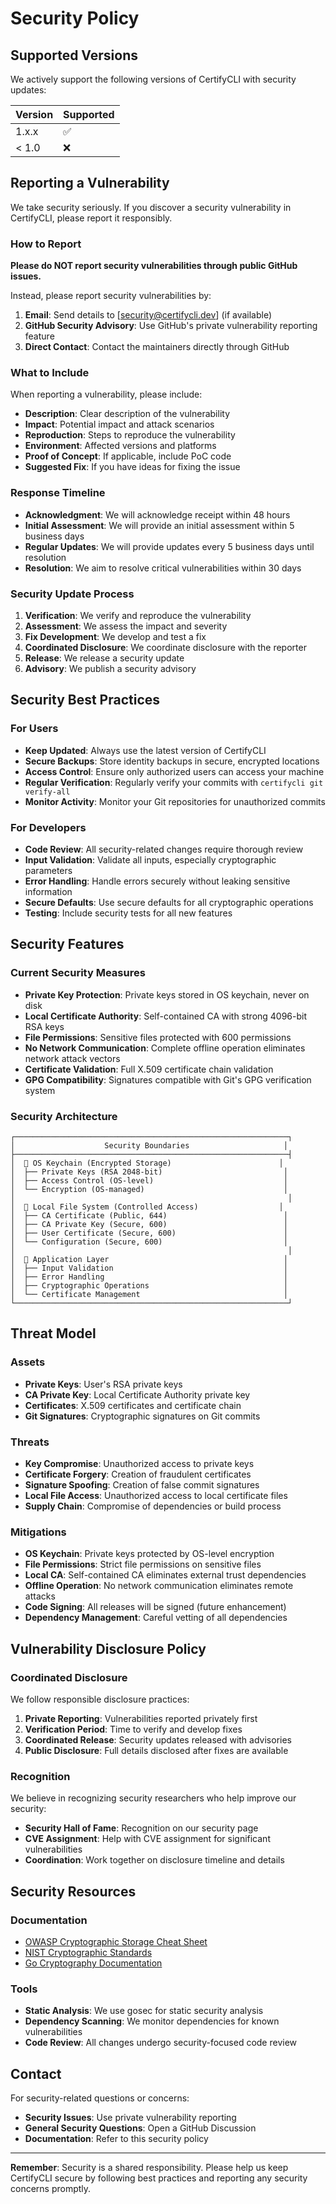 # Security Policy

## Supported Versions

We actively support the following versions of CertifyCLI with security updates:

| Version | Supported          |
| ------- | ------------------ |
| 1.x.x   | :white_check_mark: |
| < 1.0   | :x:                |

## Reporting a Vulnerability

We take security seriously. If you discover a security vulnerability in CertifyCLI, please report it responsibly.

### How to Report

**Please do NOT report security vulnerabilities through public GitHub issues.**

Instead, please report security vulnerabilities by:

1. **Email**: Send details to [security@certifycli.dev] (if available)
2. **GitHub Security Advisory**: Use GitHub's private vulnerability reporting feature
3. **Direct Contact**: Contact the maintainers directly through GitHub

### What to Include

When reporting a vulnerability, please include:

- **Description**: Clear description of the vulnerability
- **Impact**: Potential impact and attack scenarios
- **Reproduction**: Steps to reproduce the vulnerability
- **Environment**: Affected versions and platforms
- **Proof of Concept**: If applicable, include PoC code
- **Suggested Fix**: If you have ideas for fixing the issue

### Response Timeline

- **Acknowledgment**: We will acknowledge receipt within 48 hours
- **Initial Assessment**: We will provide an initial assessment within 5 business days
- **Regular Updates**: We will provide updates every 5 business days until resolution
- **Resolution**: We aim to resolve critical vulnerabilities within 30 days

### Security Update Process

1. **Verification**: We verify and reproduce the vulnerability
2. **Assessment**: We assess the impact and severity
3. **Fix Development**: We develop and test a fix
4. **Coordinated Disclosure**: We coordinate disclosure with the reporter
5. **Release**: We release a security update
6. **Advisory**: We publish a security advisory

## Security Best Practices

### For Users

- **Keep Updated**: Always use the latest version of CertifyCLI
- **Secure Backups**: Store identity backups in secure, encrypted locations
- **Access Control**: Ensure only authorized users can access your machine
- **Regular Verification**: Regularly verify your commits with `certifycli git verify-all`
- **Monitor Activity**: Monitor your Git repositories for unauthorized commits

### For Developers

- **Code Review**: All security-related changes require thorough review
- **Input Validation**: Validate all inputs, especially cryptographic parameters
- **Error Handling**: Handle errors securely without leaking sensitive information
- **Secure Defaults**: Use secure defaults for all cryptographic operations
- **Testing**: Include security tests for all new features

## Security Features

### Current Security Measures

- **Private Key Protection**: Private keys stored in OS keychain, never on disk
- **Local Certificate Authority**: Self-contained CA with strong 4096-bit RSA keys
- **File Permissions**: Sensitive files protected with 600 permissions
- **No Network Communication**: Complete offline operation eliminates network attack vectors
- **Certificate Validation**: Full X.509 certificate chain validation
- **GPG Compatibility**: Signatures compatible with Git's GPG verification system

### Security Architecture

```
┌─────────────────────────────────────────────────────────────┐
│                    Security Boundaries                     │
├─────────────────────────────────────────────────────────────┤
│  🔐 OS Keychain (Encrypted Storage)                        │
│  ├── Private Keys (RSA 2048-bit)                           │
│  ├── Access Control (OS-level)                             │
│  └── Encryption (OS-managed)                               │
│                                                             │
│  📁 Local File System (Controlled Access)                  │
│  ├── CA Certificate (Public, 644)                          │
│  ├── CA Private Key (Secure, 600)                          │
│  ├── User Certificate (Secure, 600)                        │
│  └── Configuration (Secure, 600)                           │
│                                                             │
│  🔧 Application Layer                                       │
│  ├── Input Validation                                      │
│  ├── Error Handling                                        │
│  ├── Cryptographic Operations                              │
│  └── Certificate Management                                │
└─────────────────────────────────────────────────────────────┘
```

## Threat Model

### Assets

- **Private Keys**: User's RSA private keys
- **CA Private Key**: Local Certificate Authority private key
- **Certificates**: X.509 certificates and certificate chain
- **Git Signatures**: Cryptographic signatures on Git commits

### Threats

- **Key Compromise**: Unauthorized access to private keys
- **Certificate Forgery**: Creation of fraudulent certificates
- **Signature Spoofing**: Creation of false commit signatures
- **Local File Access**: Unauthorized access to local certificate files
- **Supply Chain**: Compromise of dependencies or build process

### Mitigations

- **OS Keychain**: Private keys protected by OS-level encryption
- **File Permissions**: Strict file permissions on sensitive files
- **Local CA**: Self-contained CA eliminates external trust dependencies
- **Offline Operation**: No network communication eliminates remote attacks
- **Code Signing**: All releases will be signed (future enhancement)
- **Dependency Management**: Careful vetting of all dependencies

## Vulnerability Disclosure Policy

### Coordinated Disclosure

We follow responsible disclosure practices:

1. **Private Reporting**: Vulnerabilities reported privately first
2. **Verification Period**: Time to verify and develop fixes
3. **Coordinated Release**: Security updates released with advisories
4. **Public Disclosure**: Full details disclosed after fixes are available

### Recognition

We believe in recognizing security researchers who help improve our security:

- **Security Hall of Fame**: Recognition on our security page
- **CVE Assignment**: Help with CVE assignment for significant vulnerabilities
- **Coordination**: Work together on disclosure timeline and details

## Security Resources

### Documentation

- [OWASP Cryptographic Storage Cheat Sheet](https://cheatsheetseries.owasp.org/cheatsheets/Cryptographic_Storage_Cheat_Sheet.html)
- [NIST Cryptographic Standards](https://csrc.nist.gov/projects/cryptographic-standards-and-guidelines)
- [Go Cryptography Documentation](https://golang.org/pkg/crypto/)

### Tools

- **Static Analysis**: We use gosec for static security analysis
- **Dependency Scanning**: We monitor dependencies for known vulnerabilities
- **Code Review**: All changes undergo security-focused code review

## Contact

For security-related questions or concerns:

- **Security Issues**: Use private vulnerability reporting
- **General Security Questions**: Open a GitHub Discussion
- **Documentation**: Refer to this security policy

---

**Remember**: Security is a shared responsibility. Please help us keep CertifyCLI secure by following best practices and reporting any security concerns promptly.